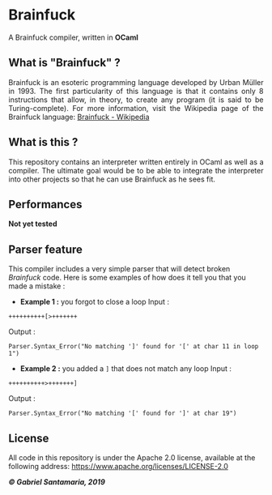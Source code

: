 # Brainfuck
A Brainfuck compiler, written in **OCaml**

## What is "Brainfuck" ?
<p style="text-align: justify;">Brainfuck is an esoteric programming language developed by Urban Müller in 1993. The first particularity of this language is that it contains only 8 instructions that allow, in theory, to create any program (it is said to be Turing-complete). For more information, visit the Wikipedia page of the Brainfuck language: <a href="https://en.wikipedia.org/wiki/Brainfuck">Brainfuck - Wikipedia</a></p>

## What is this ?
<p style="text-align: justify;">This repository contains an interpreter written entirely in OCaml as well as a compiler. The ultimate goal would be to be able to integrate the interpreter into other projects so that he can use Brainfuck as he sees fit.</p>

## Performances
**Not yet tested**

## Parser feature
This compiler includes a very simple parser that will detect broken *Brainfuck* code. Here is some examples of how does it tell you that you made a mistake :

* **Example 1 :** you forgot to close a loop
Input :
```brainfuck
++++++++++[>+++++++
```
Output :
```
Parser.Syntax_Error("No matching ']' found for '[' at char 11 in loop 1")
```

* **Example 2 :** you added a `]` that does not match any loop
Input :
```brainfuck
++++++++++>+++++++]
```
Output :
```
Parser.Syntax_Error("No matching '[' found for ']' at char 19")
```

## License
All code in this repository is under the Apache 2.0 license, available at the following address: https://www.apache.org/licenses/LICENSE-2.0

_**&copy; Gabriel Santamaria, 2019**_
